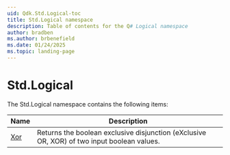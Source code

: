 ```yaml
---
uid: Qdk.Std.Logical-toc
title: Std.Logical namespace
description: Table of contents for the Q# Logical namespace
author: bradben
ms.author: brbenefield
ms.date: 01/24/2025
ms.topic: landing-page
---
```


# Std.Logical

The Std.Logical namespace contains the following items:

| Name | Description |
|------|-------------|
| [Xor](xref:Qdk.Std.Logical.Xor) | Returns the boolean exclusive disjunction (eXclusive OR, XOR) of two input boolean values. |
